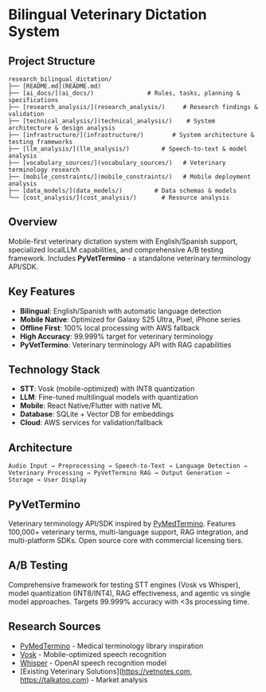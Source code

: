 # Bilingual Veterinary Dictation System

## Project Structure
```
research_bilingual_dictation/
├── [README.md](README.md)
├── [ai_docs/](ai_docs/)               # Rules, tasks, planning & specifications
├── [research_analysis/](research_analysis/)     # Research findings & validation
├── [technical_analysis/](technical_analysis/)    # System architecture & design analysis
├── [infrastructure/](infrastructure/)        # System architecture & testing frameworks
├── [llm_analysis/](llm_analysis/)         # Speech-to-text & model analysis
├── [vocabulary_sources/](vocabulary_sources/)   # Veterinary terminology research
├── [mobile_constraints/](mobile_constraints/)   # Mobile deployment analysis
├── [data_models/](data_models/)         # Data schemas & models
└── [cost_analysis/](cost_analysis/)       # Resource analysis
```

## Overview
Mobile-first veterinary dictation system with English/Spanish support, specialized localLLM capabilities, and comprehensive A/B testing framework. Includes **PyVetTermino** - a standalone veterinary terminology API/SDK.

## Key Features
- **Bilingual**: English/Spanish with automatic language detection
- **Mobile Native**: Optimized for Galaxy S25 Ultra, Pixel, iPhone series
- **Offline First**: 100% local processing with AWS fallback
- **High Accuracy**: 99.999% target for veterinary terminology
- **PyVetTermino**: Veterinary terminology API with RAG capabilities

## Technology Stack
- **STT**: Vosk (mobile-optimized) with INT8 quantization
- **LLM**: Fine-tuned multilingual models with quantization
- **Mobile**: React Native/Flutter with native ML
- **Database**: SQLite + Vector DB for embeddings
- **Cloud**: AWS services for validation/fallback

## Architecture
```
Audio Input → Preprocessing → Speech-to-Text → Language Detection → 
Veterinary Processing → PyVetTermino RAG → Output Generation → 
Storage → User Display
```

## PyVetTermino
Veterinary terminology API/SDK inspired by [PyMedTermino](https://pypi.org/project/PyMedTermino/). Features 100,000+ veterinary terms, multi-language support, RAG integration, and multi-platform SDKs. Open source core with commercial licensing tiers.

## A/B Testing
Comprehensive framework for testing STT engines (Vosk vs Whisper), model quantization (INT8/INT4), RAG effectiveness, and agentic vs single model approaches. Targets 99.999% accuracy with <3s processing time.

## Research Sources
- [PyMedTermino](https://pypi.org/project/PyMedTermino/) - Medical terminology library inspiration
- [Vosk](https://alphacephei.com/vosk/) - Mobile-optimized speech recognition
- [Whisper](https://github.com/openai/whisper) - OpenAI speech recognition model
- [Existing Veterinary Solutions](https://vetnotes.com, https://talkatoo.com) - Market analysis


